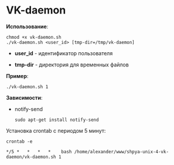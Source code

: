 VK-daemon
=================================
**Использование**:

    chmod +x vk-daemon.sh
    ./vk-daemon.sh <user_id> [tmp-dir=/tmp/vk-daemon]
    
 - **user_id** - идентификатор пользователя
  
 - **tmp-dir** - директория для временных файлов
 
 
**Пример**:
 
    ./vk-daemon.sh 1

**Зависимости**:

 -  notify-send
 
	    sudo apt-get install notify-send
	    

Установка crontab с периодом 5 минут:

    crontab -e

    */5 *   *   *   *    bash /home/alexander/www/shpya-unix-4-vk-daemon/vk-daemon.sh 1
    